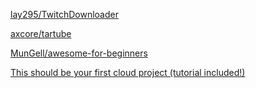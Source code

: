 [lay295/TwitchDownloader](https://github.com/lay295/TwitchDownloader)

[axcore/tartube](https://github.com/axcore/tartube)

[MunGell/awesome-for-beginners](https://github.com/MunGell/awesome-for-beginners)

[This should be your first cloud project (tutorial included!)](https://www.reddit.com/r/AWSCertifications/comments/1jn6lwl/this_should_be_your_first_cloud_project_tutorial/?utm_source=share&utm_medium=web3x&utm_name=web3xcss&utm_term=1&utm_content=share_button)
